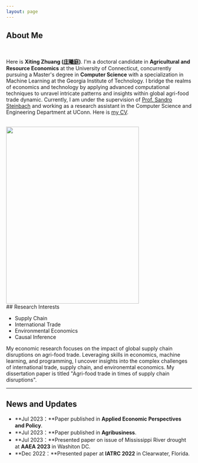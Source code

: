 ```yaml
---
layout: page
---
```


## About Me
<br>

Here is **Xiting Zhuang ([庄曦庭](https://xiting-zhuang.github.io/file/XitingZhuang-CV.pdf))**. I'm a doctoral candidate in **Agricultural and Resource Economics** at the University of Connecticut, concurrently pursuing a Master's degree in **Computer Science** with a specialization in Machine Learning at the Georgia Institute of Technology. I bridge the realms of economics and technology by applying advanced computational techniques to unravel intricate patterns and insights within global agri-food trade dynamic. Currently, I am under the supervision of [Prof. Sandro Steinbach](https://www.sandrosteinbach.com/team/dr-sandro-steinbach) and working as a research assistant in the Computer Science and Engineering Department at UConn. Here is [my CV](https://xiting-zhuang.github.io/file/XitingZhuang-CV.pdf).

<br>
<img src="https://xiting-zhuang.github.io/images/shenghuo.jpg" class="floatpic" width="360" height="480" >

<!-- s -->
<br>
## Research Interests

- Supply Chain
- International Trade
- Environmental Economics
- Causal Inference
 
My economic research focuses on the impact of global supply chain disruptions on agri-food trade. Leveraging skills in economics, machine learning, and programming, I uncover insights into the complex challenges of international trade, supply chain, and environemtal economics. My dissertation paper is titled "Agri-food trade in times of supply chain disruptions".
<br>

<!--
## Academic Background
**<font color='red'>[Highlight]</font> I currently on the job market. Contact me if you have any leads!**

- **June 2017 - Dec 2023:** University of Connecticut (Ph.D.)
- **Sep 2020 - Dec 2023:** Georgia Institute of Technology (MS.)
- **Sep 2014 - May 2017:** Fuzhou University (MS.)
 - **Sep 2010 - June 2014:** Xiamen University, Tan Kah Kee College  (BSc) -->

---
## News and Updates

- **Jul 2023：**Paper published in **Applied Economic Perspectives and Policy**. 
- **Jul 2023：**Paper published in **Agribusiness**. 
- **Jul 2023：**Presented paper on issue of Mississippi River drought at **AAEA 2023** in Washiton DC.
- **Dec 2022：**Presented paper at **IATRC 2022** in Clearwater, Florida. 
